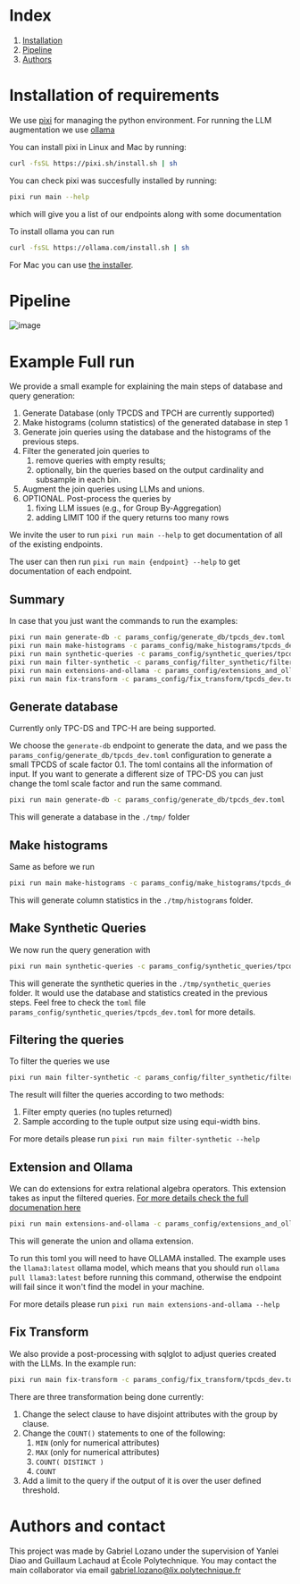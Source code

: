 # Index
1. [Installation](#installation-of-requirements)
1. [Pipeline](#pipeline)
1. [Authors](#authors-and-contact)


# Installation of requirements

We use [pixi](https://pixi.sh/latest/) for managing the python environment.
For running the LLM augmentation we use [ollama](https://ollama.com/)

You can install pixi in Linux and Mac by running:

```bash
curl -fsSL https://pixi.sh/install.sh | sh
```

You can check pixi was succesfully installed by running:

```bash
pixi run main --help
```

which will give you a list of our endpoints along with some documentation


To install ollama you can run 

```bash
curl -fsSL https://ollama.com/install.sh | sh
```

For Mac you can use [the installer](https://ollama.com/download/mac).

# Pipeline
![image](https://matematikoi.github.io/org/images/pipeline_query_generation.png)

# Example Full run

We provide a small example for explaining the main steps of database and query generation: 
1. Generate Database (only TPCDS and TPCH are currently supported)
1. Make histograms (column statistics) of the generated database in step 1
1. Generate join queries using the database and the histograms of the previous steps.
1. Filter the generated join queries to  
	1. remove queries with empty results;
	1. optionally, bin the queries based on the output cardinality and subsample in each bin.  
1. Augment the join queries using LLMs and unions.
1. OPTIONAL. Post-process the queries by 
	1. fixing LLM issues (e.g., for Group By-Aggregation)
	1. adding LIMIT 100 if the query returns too many rows 

We invite the user to run `pixi run main --help` to get documentation of all of the existing endpoints. 

The user can then run `pixi run main {endpoint} --help` to get documentation of each endpoint.

## Summary
In case that you just want the commands to run the examples:

```bash
pixi run main generate-db -c params_config/generate_db/tpcds_dev.toml
pixi run main make-histograms -c params_config/make_histograms/tpcds_dev.toml
pixi run main synthetic-queries -c params_config/synthetic_queries/tpcds_dev.toml
pixi run main filter-synthetic -c params_config/filter_synthetic/filter_tpcds_dev.toml
pixi run main extensions-and-ollama -c params_config/extensions_and_ollama/tpcds_dev.toml
pixi run main fix-transform -c params_config/fix_transform/tpcds_dev.toml
```

## **Generate database**

Currently only TPC-DS and TPC-H are being supported.

We choose the `generate-db` endpoint to generate the data, and we pass
the `params_config/generate_db/tpcds_dev.toml` configuration to
generate a small TPCDS of scale factor 0.1. The toml contains all the 
information of input. If you want to generate a different size of TPC-DS
you can just change the toml scale factor and run the same command.

```bash
pixi run main generate-db -c params_config/generate_db/tpcds_dev.toml
```

This will generate a database in the `./tmp/` folder
## **Make histograms**

Same as before we run
```bash
pixi run main make-histograms -c params_config/make_histograms/tpcds_dev.toml
```

This will generate column statistics in the `./tmp/histograms` folder.

## **Make Synthetic Queries**

We now run the query generation with 
```bash
pixi run main synthetic-queries -c params_config/synthetic_queries/tpcds_dev.toml
```

This will generate the synthetic queries in the `./tmp/synthetic_queries` 
folder. It would use the database and statistics created in the previous steps.
Feel free to check the `toml` file `params_config/synthetic_queries/tpcds_dev.toml`
for more details.
## **Filtering the queries**

To filter the queries we use 
```bash
pixi run main filter-synthetic -c params_config/filter_synthetic/filter_tpcds_dev.toml
```
The result will filter the queries according to two methods:
1. Filter empty queries (no tuples returned)
1. Sample according to the tuple output size using equi-width bins. 

For more details please run `pixi run main filter-synthetic --help`

## **Extension and Ollama**

We can do extensions for extra relational algebra operators.
This extension takes as input the filtered queries. [For more details
check the full documenation here](./docs/endpoints/extension_and_ollama.md)

```bash
pixi run main extensions-and-ollama -c params_config/extensions_and_ollama/tpcds_dev.toml
```
This will generate the union and ollama extension.

To run this toml you will need to have OLLAMA installed. The example 
uses the `llama3:latest` ollama model, which means that you should run
`ollama pull llama3:latest` before running this command, otherwise the endpoint
will fail since it won't find the model in your machine.

For more details please run `pixi run main extensions-and-ollama --help`
## **Fix Transform**
We also provide a post-processing with sqlglot to adjust queries created
with the LLMs. In the example run:
```bash
pixi run main fix-transform -c params_config/fix_transform/tpcds_dev.toml
```
There are three transformation being done currently:
1. Change the select clause to have disjoint attributes with the 
group by clause.
1. Change the `COUNT()` statements to one of the following:
    1. `MIN` (only for numerical attributes)
    1. `MAX` (only for numerical attributes)
    1. `COUNT( DISTINCT )`
    1. `COUNT`
1. Add a limit to the query if the output of it is over the user defined 
threshold.

# Authors and contact
This project was made by Gabriel Lozano under the supervision of Yanlei Diao
and Guillaum Lachaud at École Polytechnique.
You may contact the main collaborator via email 
[gabriel.lozano@lix.polytechnique.fr](mailto:gabriel.lozano@lix.polytechnique.fr)

